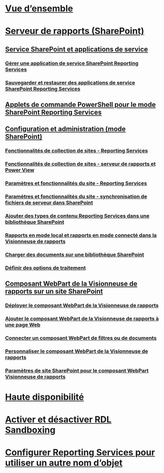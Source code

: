 # [Vue d’ensemble](reporting-services-report-server.md)  
# [Serveur de rapports (SharePoint)](reporting-services-report-server-sharepoint-mode.md)  
## [Service SharePoint et applications de service](reporting-services-sharepoint-service-and-service-applications.md)  
### [Gérer une application de service SharePoint Reporting Services](manage-a-reporting-services-sharepoint-service-application.md)  
### [Sauvegarder et restaurer des applications de service SharePoint Reporting Services](backup-and-restore-reporting-services-sharepoint-service-applications.md)  
## [Applets de commande PowerShell pour le mode SharePoint Reporting Services](powershell-cmdlets-for-reporting-services-sharepoint-mode.md)  
## [Configuration et administration (mode SharePoint)](configuration-and-administration-of-a-report-server.md)  
### [Fonctionnalités de collection de sites - Reporting Services](site-collection-features-reporting-services.md)  
### [Fonctionnalités de collection de sites - serveur de rapports et Power View](site-collection-features-report-server-and-power-view.md)  
### [Paramètres et fonctionnalités du site - Reporting Services](site-settings-and-features-reporting-services.md)  
### [Paramètres et fonctionnalités du site - synchronisation de fichiers de serveur dans SharePoint](activate-the-report-server-file-sync-feature-in-sharepoint-ca.md)  
### [Ajouter des types de contenu Reporting Services dans une bibliothèque SharePoint](add-reporting-services-content-types-to-a-sharepoint-library.md)  
### [Rapports en mode local et rapports en mode connecté dans la Visionneuse de rapports](local-mode-vs-connected-mode-reports-in-the-report-viewer.md)  
### [Charger des documents sur une bibliothèque SharePoint](upload-documents-to-a-sharepoint-library-reporting-services-in-sharepoint-mode.md)  
### [Définir des options de traitement](set-processing-options-reporting-services-in-sharepoint-integrated-mode.md)  
## [Composant WebPart de la Visionneuse de rapports sur un site SharePoint](report-viewer-web-part-sharepoint-site.md)  
### [Déployer le composant WebPart de la Visionneuse de rapports](deploy-report-viewer-web-part.md)
### [Ajouter le composant WebPart de la Visionneuse de rapports à une page Web](add-report-viewer-web-part-to-page.md)
### [Connecter un composant WebPart de filtres ou de documents](connect-filter-or-documents-web-part-sharepoint-integrated-mode.md)  
### [Personnaliser le composant WebPart de la Visionneuse de rapports](customize-the-report-viewer-web-part.md)  
### [Paramètres de site SharePoint pour le composant WebPart Visionneuse de rapports](report-viewer-web-part-sharepoint-site-settings.md)
# [Haute disponibilité](high-availability-reporting-services.md)  
# [Activer et désactiver RDL Sandboxing](enable-and-disable-rdl-sandboxing.md)  
# [Configurer Reporting Services pour utiliser un autre nom d’objet](configure-reporting-services-to-use-a-subject-alternative-name.md)  
